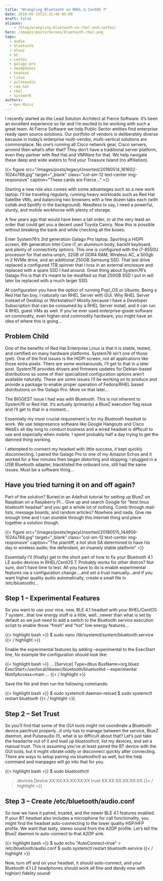 ```yaml
---
title: "Wrangling Bluetooth in RHEL & CentOS 7"
date: 2018-05-15T22:31:48-05:00
draft: false
aliases:
    - /blog/wrangling-bluetooth-on-rhel-and-centos/
hero: /images/posts/heroes/bluetooth-rhel.png
tags: 
  - audio
  - bluetooth
  - bluez
  - bt
  - centos
  - galago pro
  - headphones
  - headset
  - linux
  - pulseaudio
  - red hat
  - rhel
  - system76
authors:
  - Ken Moini
---
```


I recently started as the Lead Solution Architect at Fierce Software. It’s been an excellent experience so far and I’m excited to be working with such a great team. At Fierce Software we help Public Sector entities find enterprise ready open source solutions. Our portfolio of vendors is deliberately diverse because in today’s enterprise multi-vendor, multi-vertical solutions are commonplace. No one’s running all Cisco network gear, Cisco servers, annnnd then what’s after that? They don’t have a traditional server platform, even they partner with Red Hat and VMWare for that. We help navigate these deep and wide waters to find your Treasure Island (no affiliation).

{{< figure src="/images/posts/legacyUnsorted/20180514_161602-1024x768.jpg" target="_blank" class="col-sm-12 text-center img-responsive" caption="These cards are Fierce..." >}}

Starting a new role also comes with some advantages such as a new work laptop. I’ll be traveling regularly, running heavy workloads such as Red Hat Satellite VMs, and balancing two browsers with a few dozen tabs each (with collab and Spotify in the background). Needless to say, I need a powerful, sturdy, and mobile workhorse with plenty of storage.

A few years ago that would have been a tall order, or at the very least an order that could get you a decent used Toyota Camry. Now this is possible without breaking the bank and while checking all the boxes.

Enter System76’s 3rd generation Galago Pro laptop. Sporting a HiDPI screen, 8th generation Intel Core i7, an aluminum body, backlit keyboard, and plenty of connectivity options. This one is configured with the i7-8550U processor for that extra umph, 32GB of DDR4 RAM, Wireless AC, a 500gb m.2 NVMe drive, and an additional 250GB Samsung SSD. That last drive replaced a configured 1TB spinner that I toss in an external enclosure and replaced with a spare SSD I had around. Great thing about System76’s Galago Pro is that it’s meant to be modified so that 250GB SSD I put in will later be replaced with a much larger SSD.

At configuration you have the option of running Pop!_OS or Ubuntu. Being a Red Hat fan boy, I naturally ran RHEL Server with GUI. Why RHEL Server instead of Desktop or Workstation? Mostly because I have a Developer Subscription that can be consumed by a RHEL Server install, and it can run 4 RHEL guest VMs as well. If you’ve ever used enterprise-grade software on commodity, even higher-end commodity hardware, you might have an idea of where this is going...

## Problem Child

One of the benefits of Red Hat Enterprise Linux is that it is stable, tested, and certified on many hardware platforms. System76 isn’t one of those (yet). One of the first issues is the HiDPI screen, not all applications like those extra pixels. There are some workarounds, I’ll get to that in a later post. System76 provides drivers and firmware updates for Debian-based distributions so some of their specialized configuration options aren’t available naturally. These are some issues I’ll be working on to produce and provide a package to enable proper operation of Fedora/RHEL based distributions on the Galago Pro. More on that later...

The BIGGEST issue I had was with Bluetooth. This is not inherent to System76 or Red Hat. It’s actually (primarily) a BlueZ execution flag issue and I’ll get to that in a moment...

Essentially my most crucial requirement is for my Bluetooth headset to work. We use telepresence software like Google Hangouts and Cisco WebEx all day long to conduct business and a wired headset is difficult to use and especially when mobile. I spent probably half a day trying to get the damned thing working.

I attempted to connect my headset with little success, it kept quickly disconnecting. I paired the Galago Pro to one of my Amazon Echos and it worked for a few minutes then began distorting and skipping. I plugged in a USB Bluetooth adapter, blacklisted the onboard one, still had the same issues. Must be a software thing...

## Have you tried turning it on and off again?

Part of the solution? Buried in an Adafruit tutorial for setting up BlueZ on Raspbian on a Raspberry Pi…
Give up and search Google for “best linux bluetooth headset” and you get a whole lot of nothing. Comb through mail-lists, message boards, and random articles? Nowhere and nada.
Give me enough time and I can stumble through this Internet thing and piece together a solution though.

{{< figure src="/images/posts/legacyUnsorted/20180515_144856-1024x768.jpg" target="_blank" class="col-sm-12 text-center img-responsive" caption="The plaintiff, a hot shot SA determined to have his day in wireless audio; the defendant, an insanely stable platform" >}}

Essentially I’ll (finally) get to the short part of how to fix your Bluetooth 4.1 LE audio devices in RHEL/CentOS 7. Probably works for other distros? Not sure, don’t have time to test. All you have to do is enable experimental features via a configuration change….and set a trust manually…and if you want higher quality audio automatically, create a small file in /etc/bluetooth/...

## Step 1 – Experimental Features

So you want to use your nice, new, BLE 4.1 headset with your RHEL/CentOS 7 system…that low energy stuff is a little, well…newer than what is set by default so we just need to add a switch to the Bluetooth service execution script to enable those “fresh” and “hot” low energy features...

{{< highlight bash >}}
$ sudo nano /lib/systemd/system/bluetooth.service
{{< / highlight >}}

Enable the experimental features by adding –experimental to the ExecStart line, for example the configuration should look like:

{{< highlight bash >}}
...
[Service]
Type=dbus
BusName=org.bluez
ExecStart=/usr/local/libexec/bluetooth/bluetoothd --experimental
NotifyAccess=main
...
{{< / highlight >}}

Save the file and then run the following commands:

{{< highlight bash >}}
$ sudo systemctl daemon-reload
$ sudo systemctl restart bluetooth
{{< / highlight >}}

## Step 2 – Set Trust

So you’ll find that some of the GUI tools might not coordinate a Bluetooth device pair/trust properly…it only has to manage between the service, BlueZ daemon, and Pulseaudio (!), what is so difficult about that?
Let’s just take the headache out of it and load up bluetoothctl, list my devices, and set a manual trust. This is assuming you’ve at least paired the BT device with the GUI tools, but it might vibrate oddly or disconnect quickly after connecting. There are ways to setup pairing via bluetoothctl as well, but the help command and manpages will go into that for you.

{{< highlight bash >}}
$ sudo bluetoothctl
> devices
  Device XX:XX:XX:XX:XX:XX
> trust XX:XX:XX:XX:XX:XX
{{< / highlight >}}

## Step 3 – Create /etc/bluetooth/audio.conf

So now we have it paired, trusted, and the newer BLE 4.1 features enabled. If your BT headset also includes a microphone for call functionality, you might find the headset auto-connecting to the lower quality HSP/HFP profile. We want that tasty, stereo sound from the A2DP profile. Let’s tell the BlueZ daemon to auto-connect to that A2DP sink.

{{< highlight bash >}}
$ sudo echo "AutoConnect=true" > /etc/bluetooth/audio.conf
$ sudo systemctl restart bluetooth.service
{{< / highlight >}}

Now, turn off and on your headset, it should auto-connect, and your Bluetooth 4.1 LE headphones should work all fine and dandy now with high(er) fidelity sound!